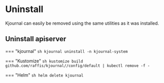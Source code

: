 # Uninstall

Kjournal can easily be removed using the same utilities as it was installed.

## Uninstall apiserver

=== "kjournal"
    ```sh
    kjournal uninstall -n kjournal-system
    ```

=== "Kustomize"
    ```sh
    kustomize build github.com/raffis/kjournal//config/default | kubectl remove -f -
    ```

=== "Helm"
    ```sh
    helm delete kjournal
    ```